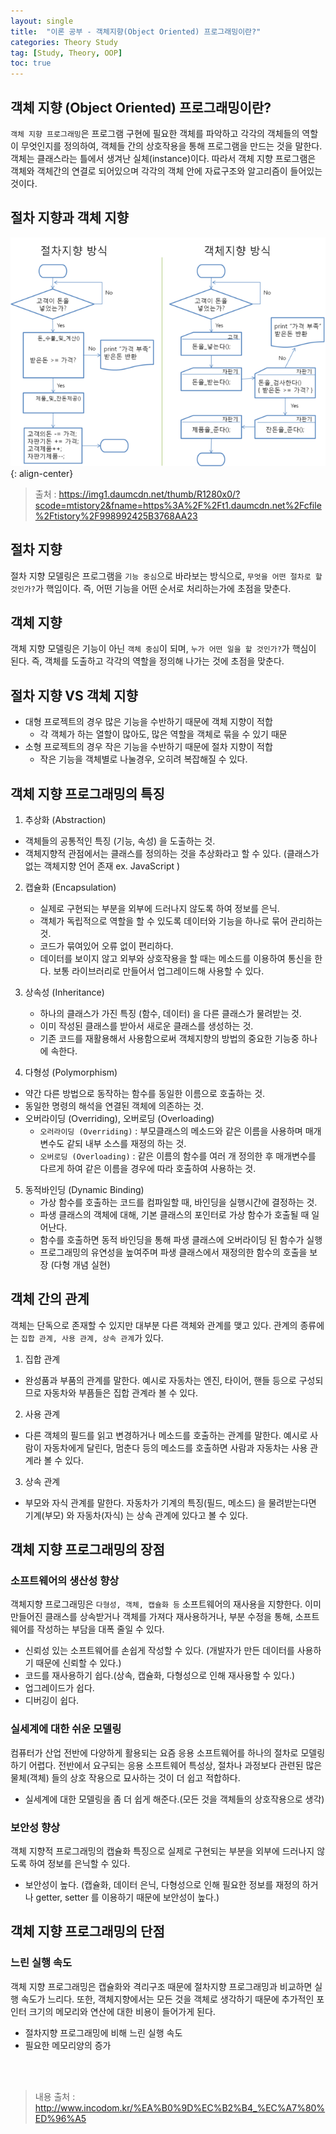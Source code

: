 ```yaml
---
layout: single
title:  "이론 공부 - 객체지향(Object Oriented) 프로그래밍이란?"
categories: Theory Study
tag: [Study, Theory, OOP]
toc: true
---
```


## 객체 지향 (Object Oriented) 프로그래밍이란?
`객체 지향 프로그래밍`은 프로그램 구현에 필요한 객체를 파악하고 각각의 객체들의 역할이 무엇인지를 정의하여, 객체들 간의 상호작용을 통해 프로그램을 만드는 것을 말한다. 객체는 클래스라는 틀에서 생겨난 실체(instance)이다. 따라서 객체 지향 프로그램은 객체와 객체간의 연결로 되어있으며 각각의 객체 안에 자료구조와 알고리즘이 들어있는 것이다.

## 절차 지향과 객체 지향
![ObjectOrientedVSProcedural](/images/2023-03-28-ObjectOriented_posting/ObjectOrientedVSProcedural.png){: align-center}

> 출처 : <https://img1.daumcdn.net/thumb/R1280x0/?scode=mtistory2&fname=https%3A%2F%2Ft1.daumcdn.net%2Fcfile%2Ftistory%2F998992425B3768AA23>

## 절차 지향
절차 지향 모델링은 프로그램을 `기능 중심`으로 바라보는 방식으로, `무엇을 어떤 절차로 할 것인가?`가 핵임이다. 즉, 어떤 기능을 어떤 순서로 처리하는가에 초점을 맞춘다.

## 객체 지향
객체 지향 모델링은 기능이 아닌 `객체 중심`이 되며, `누가 어떤 일을 할 것인가?`가 핵심이 된다. 즉, 객체를 도출하고 각각의 역할을 정의해 나가는 것에 초점을 맞춘다.

## 절차 지향 VS 객체 지향
  * 대형 프로젝트의 경우 많은 기능을 수반하기 때문에 객체 지향이 적합
    * 각 객체가 하는 열할이 많아도, 많은 역할을 객체로 묶을 수 있기 때문
  * 소형 프로젝트의 경우 작은 기능을 수반하기 때문에 절차 지향이 적합
    * 작은 기능을 객체별로 나눌경우, 오히려 복잡해질 수 있다.

## 객체 지향 프로그래밍의 특징
1. 추상화 (Abstraction)
  * 객체들의 공통적인 특징 (기능, 속성) 을 도출하는 것.
  * 객체지향적 관점에서는 클래스를 정의하는 것을 추상화라고 할 수 있다. (클래스가 없는 객체지향 언어 존재 ex. JavaScript )

2. 캡슐화 (Encapsulation)
	* 실제로 구현되는 부분을 외부에 드러나지 않도록 하여 정보를 은닉.
	* 객체가 독립적으로 역할을 할 수 있도록 데이터와 기능을 하나로 묶어 관리하는 것.
	* 코드가 묶여있어 오류 없이 편리하다.
	* 데이터를 보이지 않고 외부와 상호작용을 할 때는 메소드를 이용하여 통신을 한다. 보통 라이브러리로 만들어서 업그레이드해 사용할 수 있다.

3. 상속성 (Inheritance)
	* 하나의 클래스가 가진 특징 (함수, 데이터) 을 다른 클래스가 물려받는 것.
	* 이미 작성된 클래스를 받아서 새로운 클래스를 생성하는 것.
	* 기존 코드를 재활용해서 사용함으로써 객체지향의 방법의 중요한 기능중 하나에 속한다.

4. 다형성 (Polymorphism)
  * 약간 다른 방법으로 동작하는 함수를 동일한 이름으로 호출하는 것.
  * 동일한 명령의 해석을 연결된 객체에 의존하는 것.
  * 오버라이딩 (Overriding), 오버로딩 (Overloading)
    * `오러라이딩 (Overriding)` : 부모클래스의 메소드와 같은 이름을 사용하며 매개변수도 같되 내부 소스를 재정의 하는 것.
    * `오버로딩 (Overloading)` : 같은 이름의 함수를 여러 개 정의한 후 매개변수를 다르게 하여 같은 이름을 경우에 따라 호출하여 사용하는 것.

5. 동적바인딩 (Dynamic Binding)
	* 가상 함수를 호출하는 코드를 컴파일할 때, 바인딩을 실행시간에 결정하는 것.
	* 파생 클래스의 객체에 대해, 기본 클래스의 포인터로 가상 함수가 호출될 때 일어난다.
	* 함수를 호출하면 동적 바인딩을 통해 파생 클래스에 오버라이딩 된 함수가 실행
	* 프로그래밍의 유연성을 높여주며 파생 클래스에서 재정의한 함수의 호출을 보장 (다형 개념 실현)

## 객체 간의 관계
객체는 단독으로 존재할 수 있지만 대부분 다른 객체와 관계를 맺고 있다. 관계의 종류에는 `집합 관계, 사용 관계, 상속 관계`가 있다.

1. 집합 관계
  * 완성품과 부품의 관계를 말한다. 예시로 자동차는 엔진, 타이어, 핸들 등으로 구성되므로 자동차와 부픔들은 집합 관계라 볼 수 있다.

2. 사용 관계
  * 다른 객체의 필드를 읽고 변경하거나 메소드를 호출하는 관계를 말한다. 예시로 사람이 자동차에게 달린다, 멈춘다 등의 메소드를 호출하면 사람과 자동차는 사용 관계라 볼 수 있다.

3. 상속 관계
  * 부모와 자식 관계를 말한다. 자동차가 기계의 특징(필드, 메소드) 을 물려받는다면 기계(부모) 와 자동차(자식) 는 상속 관계에 있다고 볼 수 있다.

## 객체 지향 프로그래밍의 장점

### 소프트웨어의 생산성 향상
객체지향 프로그래밍은 `다형성, 객체, 캡슐화 등` 소프트웨어의 재사용을 지향한다. 이미 만들어진 클래스를 상속받거나 객체를 가져다 재사용하거나, 부분 수정을 통해, 소프트웨어를 작성하는 부담을 대폭 줄일 수 있다.

* 신뢰성 있는 소프트웨어를 손쉽게 작성할 수 있다. (개발자가 만든 데이터를 사용하기 때문에 신뢰할 수 있다.)
* 코드를 재사용하기 쉽다.(상속, 캡슐화, 다형성으로 인해 재사용할 수 있다.)
* 업그레이드가 쉽다.
* 디버깅이 쉽다.

### 실세계에 대한 쉬운 모델링
컴퓨터가 산업 전반에 다양하게 활용되는 요즘 응용 소프트웨어를 하나의 절차로 모델링하기 어렵다. 전반에서 요구되는 응용 소프트웨어 특성상, 절차나 과정보다 관련된 많은 물체(객체) 들의 상호 작용으로 묘사하는 것이 더 쉽고 적합하다.
* 실세계에 대한 모델링을 좀 더 쉽게 해준다.(모든 것을 객체들의 상호작용으로 생각)

### 보안성 향상
객체 지향적 프로그래밍의 캡슐화 특징으로 실제로 구현되는 부분을 외부에 드러나지 않도록 하여 정보를 은닉할 수 있다.
* 보안성이 높다. (캡슐화, 데이터 은닉, 다형성으로 인해 필요한 정보를 재정의 하거나 getter, setter 를 이용하기 때문에 보안성이 높다.)

## 객체 지향 프로그래밍의 단점

### 느린 실행 속도
객체 지향 프로그래밍은 캡슐화와 격리구조 때문에 절차지향 프로그래밍과 비교하면 실행 속도가 느리다. 또한, 객체지향에서는 모든 것을 객체로 생각하기 때문에 추가적인 포인터 크기의 메모리와 연산에 대한 비용이 들어가게 된다.
* 절차지향 프로그래밍에 비해 느린 실행 속도
* 필요한 메모리양의 증가

<br/><br/>
> 내용 출처 : <http://www.incodom.kr/%EA%B0%9D%EC%B2%B4_%EC%A7%80%ED%96%A5>